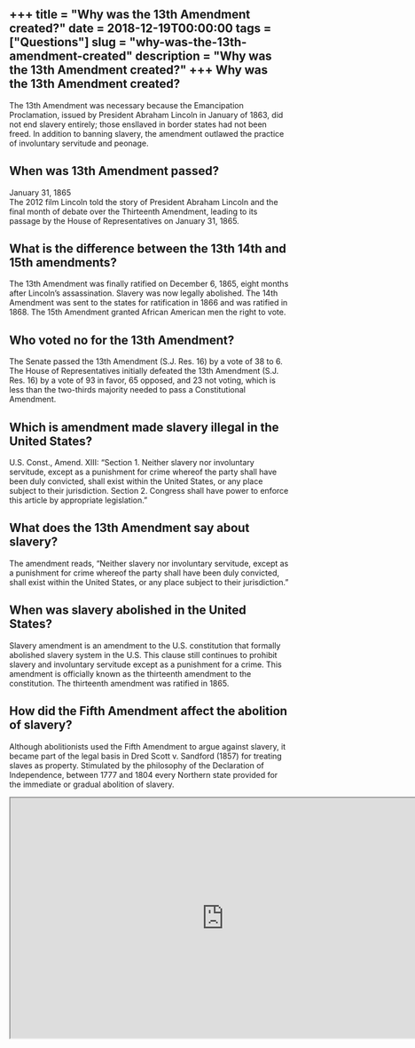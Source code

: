 +++
title = "Why was the 13th Amendment created?"
date = 2018-12-19T00:00:00
tags = ["Questions"]
slug = "why-was-the-13th-amendment-created"
description = "Why was the 13th Amendment created?"
+++
Why was the 13th Amendment created?
-----------------------------------

The 13th Amendment was necessary because the Emancipation Proclamation, issued by President Abraham Lincoln in January of 1863, did not end slavery entirely; those ensllaved in border states had not been freed. In addition to banning slavery, the amendment outlawed the practice of involuntary servitude and peonage.

When was 13th Amendment passed?
-------------------------------

January 31, 1865  
The 2012 film Lincoln told the story of President Abraham Lincoln and the final month of debate over the Thirteenth Amendment, leading to its passage by the House of Representatives on January 31, 1865.

What is the difference between the 13th 14th and 15th amendments?
-----------------------------------------------------------------

The 13th Amendment was finally ratified on December 6, 1865, eight months after Lincoln’s assassination. Slavery was now legally abolished. The 14th Amendment was sent to the states for ratification in 1866 and was ratified in 1868. The 15th Amendment granted African American men the right to vote.

Who voted no for the 13th Amendment?
------------------------------------

The Senate passed the 13th Amendment (S.J. Res. 16) by a vote of 38 to 6. The House of Representatives initially defeated the 13th Amendment (S.J. Res. 16) by a vote of 93 in favor, 65 opposed, and 23 not voting, which is less than the two-thirds majority needed to pass a Constitutional Amendment.

Which is amendment made slavery illegal in the United States?
-------------------------------------------------------------

U.S. Const., Amend. XIII: “Section 1. Neither slavery nor involuntary servitude, except as a punishment for crime whereof the party shall have been duly convicted, shall exist within the United States, or any place subject to their jurisdiction. Section 2. Congress shall have power to enforce this article by appropriate legislation.”

What does the 13th Amendment say about slavery?
-----------------------------------------------

The amendment reads, “Neither slavery nor involuntary servitude, except as a punishment for crime whereof the party shall have been duly convicted, shall exist within the United States, or any place subject to their jurisdiction.”

When was slavery abolished in the United States?
------------------------------------------------

Slavery amendment is an amendment to the U.S. constitution that formally abolished slavery system in the U.S. This clause still continues to prohibit slavery and involuntary servitude except as a punishment for a crime. This amendment is officially known as the thirteenth amendment to the constitution. The thirteenth amendment was ratified in 1865.

How did the Fifth Amendment affect the abolition of slavery?
------------------------------------------------------------

Although abolitionists used the Fifth Amendment to argue against slavery, it became part of the legal basis in Dred Scott v. Sandford (1857) for treating slaves as property. Stimulated by the philosophy of the Declaration of Independence, between 1777 and 1804 every Northern state provided for the immediate or gradual abolition of slavery.

<iframe allow="accelerometer; autoplay; clipboard-write; encrypted-media; gyroscope; picture-in-picture" allowfullscreen="" class="__youtube_prefs__  epyt-is-override  no-lazyload" data-no-lazy="1" data-origheight="433" data-origwidth="770" data-skipgform_ajax_framebjll="" height="433" id="_ytid_18718" loading="lazy" src="https://www.youtube.com/embed/JQgQhbmKLFc?enablejsapi=1&autoplay=0&cc_load_policy=0&cc_lang_pref=&iv_load_policy=1&loop=0&modestbranding=0&rel=1&fs=1&playsinline=0&autohide=2&theme=dark&color=red&controls=1&" title="YouTube player" width="770"></iframe>